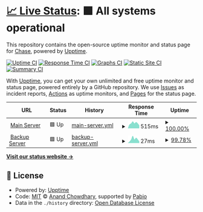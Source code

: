 # [📈 Live Status](https://uptime.chse.dev): <!--live status--> **🟩 All systems operational**

This repository contains the open-source uptime monitor and status page for [Chase](https://git.chse.dev/chase), powered by [Upptime](https://github.com/upptime/upptime).

[![Uptime CI](https://github.com/chxseh/upptime/workflows/Uptime%20CI/badge.svg)](https://github.com/chxseh/upptime/actions?query=workflow%3A%22Uptime+CI%22)
[![Response Time CI](https://github.com/chxseh/upptime/workflows/Response%20Time%20CI/badge.svg)](https://github.com/chxseh/upptime/actions?query=workflow%3A%22Response+Time+CI%22)
[![Graphs CI](https://github.com/chxseh/upptime/workflows/Graphs%20CI/badge.svg)](https://github.com/chxseh/upptime/actions?query=workflow%3A%22Graphs+CI%22)
[![Static Site CI](https://github.com/chxseh/upptime/workflows/Static%20Site%20CI/badge.svg)](https://github.com/chxseh/upptime/actions?query=workflow%3A%22Static+Site+CI%22)
[![Summary CI](https://github.com/chxseh/upptime/workflows/Summary%20CI/badge.svg)](https://github.com/chxseh/upptime/actions?query=workflow%3A%22Summary+CI%22)

With [Upptime](https://upptime.js.org), you can get your own unlimited and free uptime monitor and status page, powered entirely by a GitHub repository. We use [Issues](https://github.com/chxseh/upptime/issues) as incident reports, [Actions](https://github.com/chxseh/upptime/actions) as uptime monitors, and [Pages](https://uptime.chse.dev) for the status page.

<!--start: status pages-->
<!-- This summary is generated by Upptime (https://github.com/upptime/upptime) -->
<!-- Do not edit this manually, your changes will be overwritten -->
<!-- prettier-ignore -->
| URL | Status | History | Response Time | Uptime |
| --- | ------ | ------- | ------------- | ------ |
| <img alt="" src="https://icons.duckduckgo.com/ip3/chse.dev.ico" height="13"> [Main Server](https://chse.dev) | 🟩 Up | [main-server.yml](https://github.com/chse-ci/upptime/commits/HEAD/history/main-server.yml) | <details><summary><img alt="Response time graph" src="./graphs/main-server/response-time-week.png" height="20"> 515ms</summary><br><a href="https://uptime.chse.dev/history/main-server"><img alt="Response time 624" src="https://img.shields.io/endpoint?url=https%3A%2F%2Fraw.githubusercontent.com%2Fchse-ci%2Fupptime%2FHEAD%2Fapi%2Fmain-server%2Fresponse-time.json"></a><br><a href="https://uptime.chse.dev/history/main-server"><img alt="24-hour response time 407" src="https://img.shields.io/endpoint?url=https%3A%2F%2Fraw.githubusercontent.com%2Fchse-ci%2Fupptime%2FHEAD%2Fapi%2Fmain-server%2Fresponse-time-day.json"></a><br><a href="https://uptime.chse.dev/history/main-server"><img alt="7-day response time 515" src="https://img.shields.io/endpoint?url=https%3A%2F%2Fraw.githubusercontent.com%2Fchse-ci%2Fupptime%2FHEAD%2Fapi%2Fmain-server%2Fresponse-time-week.json"></a><br><a href="https://uptime.chse.dev/history/main-server"><img alt="30-day response time 517" src="https://img.shields.io/endpoint?url=https%3A%2F%2Fraw.githubusercontent.com%2Fchse-ci%2Fupptime%2FHEAD%2Fapi%2Fmain-server%2Fresponse-time-month.json"></a><br><a href="https://uptime.chse.dev/history/main-server"><img alt="1-year response time 624" src="https://img.shields.io/endpoint?url=https%3A%2F%2Fraw.githubusercontent.com%2Fchse-ci%2Fupptime%2FHEAD%2Fapi%2Fmain-server%2Fresponse-time-year.json"></a></details> | <details><summary><a href="https://uptime.chse.dev/history/main-server">100.00%</a></summary><a href="https://uptime.chse.dev/history/main-server"><img alt="All-time uptime 100.00%" src="https://img.shields.io/endpoint?url=https%3A%2F%2Fraw.githubusercontent.com%2Fchse-ci%2Fupptime%2FHEAD%2Fapi%2Fmain-server%2Fuptime.json"></a><br><a href="https://uptime.chse.dev/history/main-server"><img alt="24-hour uptime 100.00%" src="https://img.shields.io/endpoint?url=https%3A%2F%2Fraw.githubusercontent.com%2Fchse-ci%2Fupptime%2FHEAD%2Fapi%2Fmain-server%2Fuptime-day.json"></a><br><a href="https://uptime.chse.dev/history/main-server"><img alt="7-day uptime 100.00%" src="https://img.shields.io/endpoint?url=https%3A%2F%2Fraw.githubusercontent.com%2Fchse-ci%2Fupptime%2FHEAD%2Fapi%2Fmain-server%2Fuptime-week.json"></a><br><a href="https://uptime.chse.dev/history/main-server"><img alt="30-day uptime 100.00%" src="https://img.shields.io/endpoint?url=https%3A%2F%2Fraw.githubusercontent.com%2Fchse-ci%2Fupptime%2FHEAD%2Fapi%2Fmain-server%2Fuptime-month.json"></a><br><a href="https://uptime.chse.dev/history/main-server"><img alt="1-year uptime 100.00%" src="https://img.shields.io/endpoint?url=https%3A%2F%2Fraw.githubusercontent.com%2Fchse-ci%2Fupptime%2FHEAD%2Fapi%2Fmain-server%2Fuptime-year.json"></a></details>
| <img alt="" src="https://icons.duckduckgo.com/ip3/null.ico" height="13"> [Backup Server](offsite-backup.chse.dev) | 🟩 Up | [backup-server.yml](https://github.com/chse-ci/upptime/commits/HEAD/history/backup-server.yml) | <details><summary><img alt="Response time graph" src="./graphs/backup-server/response-time-week.png" height="20"> 27ms</summary><br><a href="https://uptime.chse.dev/history/backup-server"><img alt="Response time 35" src="https://img.shields.io/endpoint?url=https%3A%2F%2Fraw.githubusercontent.com%2Fchse-ci%2Fupptime%2FHEAD%2Fapi%2Fbackup-server%2Fresponse-time.json"></a><br><a href="https://uptime.chse.dev/history/backup-server"><img alt="24-hour response time 16" src="https://img.shields.io/endpoint?url=https%3A%2F%2Fraw.githubusercontent.com%2Fchse-ci%2Fupptime%2FHEAD%2Fapi%2Fbackup-server%2Fresponse-time-day.json"></a><br><a href="https://uptime.chse.dev/history/backup-server"><img alt="7-day response time 27" src="https://img.shields.io/endpoint?url=https%3A%2F%2Fraw.githubusercontent.com%2Fchse-ci%2Fupptime%2FHEAD%2Fapi%2Fbackup-server%2Fresponse-time-week.json"></a><br><a href="https://uptime.chse.dev/history/backup-server"><img alt="30-day response time 35" src="https://img.shields.io/endpoint?url=https%3A%2F%2Fraw.githubusercontent.com%2Fchse-ci%2Fupptime%2FHEAD%2Fapi%2Fbackup-server%2Fresponse-time-month.json"></a><br><a href="https://uptime.chse.dev/history/backup-server"><img alt="1-year response time 35" src="https://img.shields.io/endpoint?url=https%3A%2F%2Fraw.githubusercontent.com%2Fchse-ci%2Fupptime%2FHEAD%2Fapi%2Fbackup-server%2Fresponse-time-year.json"></a></details> | <details><summary><a href="https://uptime.chse.dev/history/backup-server">99.78%</a></summary><a href="https://uptime.chse.dev/history/backup-server"><img alt="All-time uptime 99.85%" src="https://img.shields.io/endpoint?url=https%3A%2F%2Fraw.githubusercontent.com%2Fchse-ci%2Fupptime%2FHEAD%2Fapi%2Fbackup-server%2Fuptime.json"></a><br><a href="https://uptime.chse.dev/history/backup-server"><img alt="24-hour uptime 100.00%" src="https://img.shields.io/endpoint?url=https%3A%2F%2Fraw.githubusercontent.com%2Fchse-ci%2Fupptime%2FHEAD%2Fapi%2Fbackup-server%2Fuptime-day.json"></a><br><a href="https://uptime.chse.dev/history/backup-server"><img alt="7-day uptime 99.78%" src="https://img.shields.io/endpoint?url=https%3A%2F%2Fraw.githubusercontent.com%2Fchse-ci%2Fupptime%2FHEAD%2Fapi%2Fbackup-server%2Fuptime-week.json"></a><br><a href="https://uptime.chse.dev/history/backup-server"><img alt="30-day uptime 99.51%" src="https://img.shields.io/endpoint?url=https%3A%2F%2Fraw.githubusercontent.com%2Fchse-ci%2Fupptime%2FHEAD%2Fapi%2Fbackup-server%2Fuptime-month.json"></a><br><a href="https://uptime.chse.dev/history/backup-server"><img alt="1-year uptime 99.85%" src="https://img.shields.io/endpoint?url=https%3A%2F%2Fraw.githubusercontent.com%2Fchse-ci%2Fupptime%2FHEAD%2Fapi%2Fbackup-server%2Fuptime-year.json"></a></details>

<!--end: status pages-->

[**Visit our status website →**](https://uptime.chse.dev)

## 📄 License

- Powered by: [Upptime](https://github.com/upptime/upptime)
- Code: [MIT](./LICENSE) © [Anand Chowdhary](https://anandchowdhary.com), supported by [Pabio](https://pabio.com)
- Data in the `./history` directory: [Open Database License](https://opendatacommons.org/licenses/odbl/1-0/)

